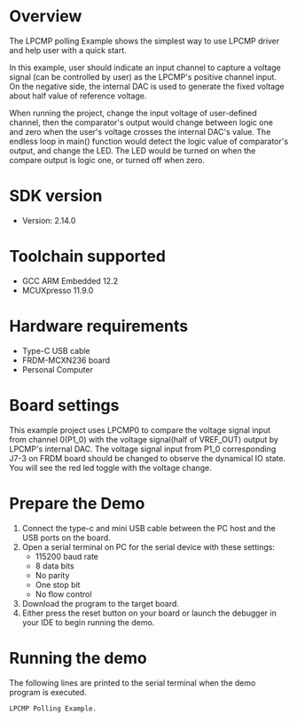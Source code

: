 Overview
========
The LPCMP polling Example shows the simplest way to use LPCMP driver and help user with a quick start.

In this example, user should indicate an input channel to capture a voltage signal (can be controlled by user) as the 
LPCMP's positive channel input. On the negative side, the internal DAC is used to generate the fixed voltage about
half value of reference voltage.

When running the project, change the input voltage of user-defined channel, then the comparator's output would change
between logic one and zero when the user's voltage crosses the internal DAC's value. The endless loop in main() function
would detect the logic value of comparator's output, and change the LED. The LED would be turned on when the compare
output is logic one, or turned off when zero.

SDK version
===========
- Version: 2.14.0

Toolchain supported
===================
- GCC ARM Embedded  12.2
- MCUXpresso  11.9.0

Hardware requirements
=====================
- Type-C USB cable
- FRDM-MCXN236 board
- Personal Computer

Board settings
==============
This example project uses LPCMP0 to compare the voltage signal input from channel 0(P1_0)
with the voltage signal(half of VREF_OUT) output by LPCMP's internal DAC.
The voltage signal input from P1_0 corresponding J7-3 on FRDM board should be changed
to observe the dynamical IO state. You will see the red led toggle with the voltage change.

Prepare the Demo
================
1. Connect the type-c and mini USB cable between the PC host and the USB ports on the board.
2. Open a serial terminal on PC for the serial device with these settings:
    - 115200 baud rate
    - 8 data bits
    - No parity
    - One stop bit
    - No flow control
3. Download the program to the target board.
4. Either press the reset button on your board or launch the debugger in your IDE to begin running
   the demo.

Running the demo
================
The following lines are printed to the serial terminal when the demo program is executed.
~~~~~~~~~~~~~~~~~~~~~~~~~~~~~~~~~~~~~~~~
LPCMP Polling Example.
~~~~~~~~~~~~~~~~~~~~~~~~~~~~~~~~~~~~~~~~

